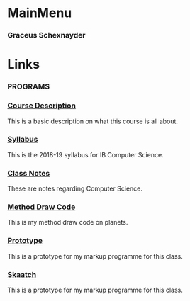 # MainMenu
### Graceus Schexnayder

# Links
### PROGRAMS
### [Course Description](https://anonymous411.github.io/Course-Description.md/)
This is a basic description on what this course is all about.
### [Syllabus](https://anonymous411.github.io/Syllabus.md/)
This is the 2018-19 syllabus for IB Computer Science.
### [Class Notes](https://anonymous411.github.io/ClassNotes.md/)
These are notes regarding Computer Science.
### [Method Draw Code](https://anonymous411.github.io/MainMenu/method-draw.html)
This is my method draw code on planets.
### [Prototype](https://anonymous411.github.io/prototype/README.html)
This is a prototype for my markup programme for this class.
### [Skaatch](https://anonymous411.github.io/skaatch.js/README.html)
This is a prototype for my markup programme for this class.
